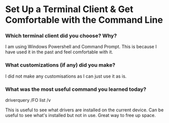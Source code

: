 #  Set Up a Terminal Client & Get Comfortable with the Command Line
### Which terminal client did you choose? Why?
I am using Windows Powershell and Command Prompt. This is because I have used it in the past and feel comfortable with it.

### What customizations (if any) did you make?
I did not make any customisations as I can just use it as is.

### What was the most useful command you learned today?
driverquery /FO list /v

This is useful to see what drivers are installed on the current device. Can be useful to see what's installed but not in use. Great way to free up space.